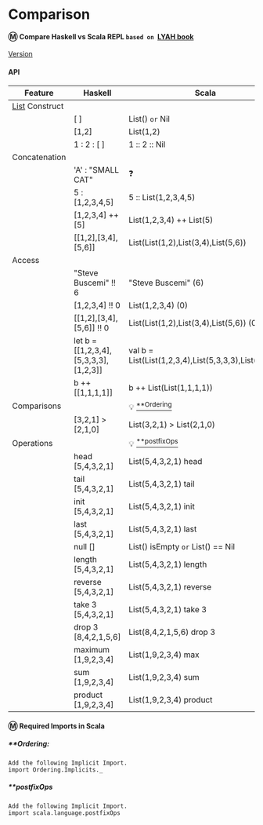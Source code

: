 # Comparison

#### :m: Compare Haskell vs Scala REPL `based on `[LYAH book](http://learnyouahaskell.com/)

[Version](Version.md)

#### API

| Feature         | Haskell                               | Scala                                                 |
|-----------------|---------------------------------------|-------------------------------------------------------|
| [List](https://en.wikipedia.org/wiki/List_(abstract_data_type)) Construct  |              |                     |
|                 | [ ]                                   | List() `or` Nil                                         |
|                 | [1,2]                                 | List(1,2)                                             |
|                 | 1 : 2 : [ ]                           | 1 :: 2 :: Nil                                         |
| Concatenation   |                                       |                                                       |
|                 | 'A' : "SMALL CAT"                     | ❓                                                    |
|                 | 5 : [1,2,3,4,5]                       | 5 :: List(1,2,3,4,5)                                  | 
|                 | [1,2,3,4] ++ [5]                      | List(1,2,3,4) ++ List(5)                              | 
|                 | [[1,2],[3,4],[5,6]]                   | List(List(1,2),List(3,4),List(5,6))                   |
| Access          |                                       |                                                       |
|                 | "Steve Buscemi" !! 6                  | "Steve Buscemi" (6)                                   |
|                 | [1,2,3,4] !! 0                        | List(1,2,3,4) (0)                                     | 
|                 | [[1,2],[3,4],[5,6]] !! 0              | List(List(1,2),List(3,4),List(5,6)) (0)               |
|                 | let b = [[1,2,3,4],[5,3,3,3],[1,2,3]] | val b = List(List(1,2,3,4),List(5,3,3,3),List(1,2,3)) |
|                 | b ++ [[1,1,1,1]]                      | b ++ List(List(1,1,1,1))                              | 
| Comparisons     |                                       | :bulb: [<sup>**Ordering</sup>](#Ordering)             |
|                 | [3,2,1] > [2,1,0]                     | List(3,2,1) > List(2,1,0)                             | 
| Operations      |                                       | :bulb: [<sup>**postfixOps</sup>](#postfixOps)         |
|                 | head [5,4,3,2,1]                      | List(5,4,3,2,1) head                                  |
|                 | tail [5,4,3,2,1]                      | List(5,4,3,2,1) tail                                  |
|                 | init [5,4,3,2,1]                      | List(5,4,3,2,1) init                                  |
|                 | last [5,4,3,2,1]                      | List(5,4,3,2,1) last                                  |
|                 | null []                               | List() isEmpty `or` List() == Nil                     |
|                 | length [5,4,3,2,1]                    | List(5,4,3,2,1) length                                |
|                 | reverse [5,4,3,2,1]                   | List(5,4,3,2,1) reverse                               |
|                 | take 3 [5,4,3,2,1]                    | List(5,4,3,2,1) take 3                                |
|                 | drop 3 [8,4,2,1,5,6]                  | List(8,4,2,1,5,6) drop 3                              |
|                 | maximum [1,9,2,3,4]                   | List(1,9,2,3,4) max                                   |
|                 | sum [1,9,2,3,4]                       | List(1,9,2,3,4) sum                                   |
|                 | product [1,9,2,3,4]                   | List(1,9,2,3,4) product                               |


#### :m: Required Imports in Scala

##### **Ordering: 
    Add the following Implicit Import.
    import Ordering.Implicits._
    
##### **postfixOps
    Add the following Implicit Import.
    import scala.language.postfixOps



